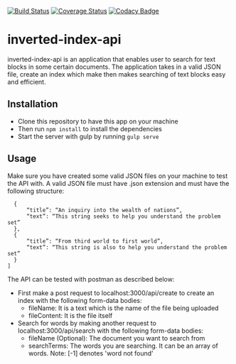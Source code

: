[![Build Status](https://travis-ci.org/noordean/inverted-index-api.svg?branch=development)](https://travis-ci.org/noordean/inverted-index-api)
[![Coverage Status](https://coveralls.io/repos/github/noordean/inverted-index-api/badge.svg?branch=master)](https://coveralls.io/github/noordean/inverted-index-api?branch=master)
[![Codacy Badge](https://api.codacy.com/project/badge/Grade/b20b01a84bdc40c08cec0ba36021aba9)](https://www.codacy.com/app/noordean/inverted-index-api?utm_source=github.com&amp;utm_medium=referral&amp;utm_content=noordean/inverted-index-api&amp;utm_campaign=Badge_Grade)
# inverted-index-api
inverted-index-api is an application that enables user to search for text blocks in some certain documents. The
application takes in a valid JSON file, create an index which make then makes searching of text blocks easy and efficient.
## Installation
- Clone this repository to have this app on your machine 
- Then run ```npm install```  to install the dependencies
- Start the server with gulp by running ```gulp serve```
## Usage
Make sure you have created some valid JSON files on your machine to test the API with.
A valid JSON file must have .json extension and must have the following structure:
```[
  {
      “title”: “An inquiry into the wealth of nations”,
      “text”: “This string seeks to help you understand the problem set”
  },
  {
      “title”: “From third world to first world”,
      “text”: “This string is also to help you understand the problem set”
  }
]
```
The API can be tested with postman as described below:
- First make a post request to localhost:3000/api/create to create an index with the following form-data bodies:
  - fileName: It is a text which is the name of the file being uploaded
  - fileContent: It is the file itself
- Search for words by making another request to localhost:3000/api/search with the following form-data bodies:
  - fileName (Optional): The document you want to search from
  - searchTerms: The words you are searching. It can be an array of words.
Note: [-1] denotes 'word not found'
